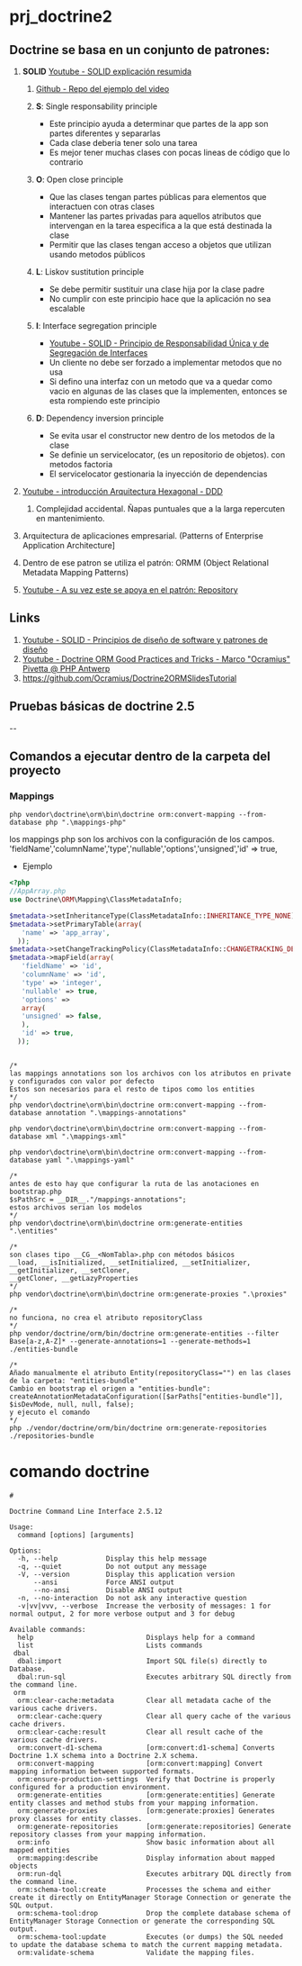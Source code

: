 # prj_doctrine2

## Doctrine se basa en un conjunto de patrones:

1. **SOLID** [Youtube - SOLID explicación resumida](https://www.youtube.com/watch?v=xrZ5KYw5_Zw)
    1.  [Github - Repo del ejemplo del video](https://github.com/leomicheloni/SOLID-Principles-examples)
    2.  **S**: Single responsability principle
        - Este principio ayuda a determinar que partes de la app son partes diferentes y separarlas
        - Cada clase deberia tener solo una tarea
        - Es mejor tener muchas clases con pocas lineas de código que lo contrario

    3.  **O**: Open close principle
        - Que las clases tengan partes públicas para elementos que interactuen con otras clases
        - Mantener las partes privadas para aquellos atributos que intervengan en la tarea especifica a la que está destinada la clase
        - Permitir que las clases tengan acceso a objetos que utilizan usando metodos públicos

    4.  **L**: Liskov sustitution principle
        - Se debe permitir sustituir una clase hija por la clase padre
        - No cumplir con este principio hace que la aplicación no sea escalable

    5.  **I**: Interface segregation principle
        - [Youtube - SOLID - Principio de Responsabilidad Única y de Segregación de Interfaces](https://www.youtube.com/watch?v=c97P1UmF1cs)
        - Un cliente no debe ser forzado a implementar metodos que no usa
        - Si defino una interfaz con un metodo que va a quedar como vacio en algunas de las clases que la implementen, entonces se esta
        rompiendo este principio

    6.  **D**: Dependency inversion principle
        - Se evita usar el constructor new dentro de los metodos de la clase
        - Se definie un servicelocator, (es un repositorio de objetos). con metodos factoria
        - El servicelocator gestionaria la inyección de dependencias

2.  [Youtube - introducción Arquitectura Hexagonal - DDD](https://www.youtube.com/watch?v=GZ9ic9QSO5U)
    1.  Complejidad accidental. Ñapas puntuales que a la larga repercuten en mantenimiento.

3.  Arquitectura de aplicaciones empresarial. (Patterns of Enterprise Application Architecture]
4.  Dentro de ese patron se utiliza el patrón: ORMM (Object Relational Metadata Mapping Patterns)
5.  [Youtube - A su vez este se apoya en el patrón: Repository](https://www.youtube.com/watch?v=mb6bwnEaZ3U)

## Links
1. [Youtube - SOLID - Principios de diseño de software y patrones de diseño](https://www.youtube.com/watch?v=j_ZnM8FJcmA)
2. [Youtube - Doctrine ORM Good Practices and Tricks - Marco "Ocramius" Pivetta @ PHP Antwerp](https://www.youtube.com/watch?v=j4nS_dGxxs8)
3. https://github.com/Ocramius/Doctrine2ORMSlidesTutorial

## Pruebas básicas de doctrine 2.5

--
## Comandos a ejecutar dentro de la carpeta del proyecto

### Mappings
```
php vendor\doctrine\orm\bin\doctrine orm:convert-mapping --from-database php ".\mappings-php"
```

los mappings php son los archivos con la configuración de los campos.
'fieldName','columnName','type','nullable','options','unsigned','id' => true,

- Ejemplo
```php
<?php
//AppArray.php
use Doctrine\ORM\Mapping\ClassMetadataInfo;

$metadata->setInheritanceType(ClassMetadataInfo::INHERITANCE_TYPE_NONE);
$metadata->setPrimaryTable(array(
   'name' => 'app_array',
  ));
$metadata->setChangeTrackingPolicy(ClassMetadataInfo::CHANGETRACKING_DEFERRED_IMPLICIT);
$metadata->mapField(array(
   'fieldName' => 'id',
   'columnName' => 'id',
   'type' => 'integer',
   'nullable' => true,
   'options' => 
   array(
   'unsigned' => false,
   ),
   'id' => true,
  ));
```

```

/*
las mappings annotations son los archivos con los atributos en private y configurados con valor por defecto
Estos son necesarios para el resto de tipos como los entities
*/
php vendor\doctrine\orm\bin\doctrine orm:convert-mapping --from-database annotation ".\mappings-annotations"

php vendor\doctrine\orm\bin\doctrine orm:convert-mapping --from-database xml ".\mappings-xml"

php vendor\doctrine\orm\bin\doctrine orm:convert-mapping --from-database yaml ".\mappings-yaml"

/*
antes de esto hay que configurar la ruta de las anotaciones en bootstrap.php
$sPathSrc = __DIR__."/mappings-annotations";
estos archivos serian los modelos
*/
php vendor\doctrine\orm\bin\doctrine orm:generate-entities ".\entities"

/*
son clases tipo __CG__<NomTabla>.php con métodos básicos 
__load, __isInitialized, __setInitialized, __setInitializer, __getInitializer, __setCloner,
__getCloner, __getLazyProperties
*/
php vendor\doctrine\orm\bin\doctrine orm:generate-proxies ".\proxies"

/*
no funciona, no crea el atributo repositoryClass
*/
php vendor/doctrine/orm/bin/doctrine orm:generate-entities --filter Base[a-z,A-Z]* --generate-annotations=1 --generate-methods=1  ./entities-bundle

/*
Añado manualmente el atributo Entity(repositoryClass="") en las clases de la carpeta: "entities-bundle"
Cambio en bootstrap el origen a "entities-bundle":
createAnnotationMetadataConfiguration([$arPaths["entities-bundle"]], $isDevMode, null, null, false);
y ejecuto el comando
*/
php ./vendor/doctrine/orm/bin/doctrine orm:generate-repositories ./repositories-bundle

```

# comando doctrine
```
# 

Doctrine Command Line Interface 2.5.12

Usage:
  command [options] [arguments]

Options:
  -h, --help            Display this help message
  -q, --quiet           Do not output any message
  -V, --version         Display this application version
      --ansi            Force ANSI output
      --no-ansi         Disable ANSI output
  -n, --no-interaction  Do not ask any interactive question
  -v|vv|vvv, --verbose  Increase the verbosity of messages: 1 for normal output, 2 for more verbose output and 3 for debug

Available commands:
  help                            Displays help for a command
  list                            Lists commands
 dbal
  dbal:import                     Import SQL file(s) directly to Database.
  dbal:run-sql                    Executes arbitrary SQL directly from the command line.
 orm
  orm:clear-cache:metadata        Clear all metadata cache of the various cache drivers.
  orm:clear-cache:query           Clear all query cache of the various cache drivers.
  orm:clear-cache:result          Clear all result cache of the various cache drivers.
  orm:convert-d1-schema           [orm:convert:d1-schema] Converts Doctrine 1.X schema into a Doctrine 2.X schema.
  orm:convert-mapping             [orm:convert:mapping] Convert mapping information between supported formats.
  orm:ensure-production-settings  Verify that Doctrine is properly configured for a production environment.
  orm:generate-entities           [orm:generate:entities] Generate entity classes and method stubs from your mapping information.
  orm:generate-proxies            [orm:generate:proxies] Generates proxy classes for entity classes.
  orm:generate-repositories       [orm:generate:repositories] Generate repository classes from your mapping information.
  orm:info                        Show basic information about all mapped entities
  orm:mapping:describe            Display information about mapped objects
  orm:run-dql                     Executes arbitrary DQL directly from the command line.
  orm:schema-tool:create          Processes the schema and either create it directly on EntityManager Storage Connection or generate the SQL output.
  orm:schema-tool:drop            Drop the complete database schema of EntityManager Storage Connection or generate the corresponding SQL output.
  orm:schema-tool:update          Executes (or dumps) the SQL needed to update the database schema to match the current mapping metadata.
  orm:validate-schema             Validate the mapping files.
```

